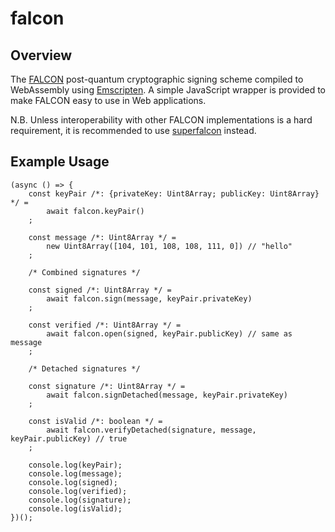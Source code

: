 # falcon

## Overview

The [FALCON](https://falcon-sign.info) post-quantum cryptographic signing scheme
compiled to WebAssembly using [Emscripten](https://github.com/kripken/emscripten).
A simple JavaScript wrapper is provided to make FALCON easy to use in Web applications.

N.B. Unless interoperability with other FALCON implementations is a hard requirement,
it is recommended to use [superfalcon](https://github.com/cyph/pqcrypto.js/tree/master/packages/superfalcon)
instead.

## Example Usage

	(async () => {
		const keyPair /*: {privateKey: Uint8Array; publicKey: Uint8Array} */ =
			await falcon.keyPair()
		;

		const message /*: Uint8Array */ =
			new Uint8Array([104, 101, 108, 108, 111, 0]) // "hello"
		;

		/* Combined signatures */

		const signed /*: Uint8Array */ =
			await falcon.sign(message, keyPair.privateKey)
		;

		const verified /*: Uint8Array */ =
			await falcon.open(signed, keyPair.publicKey) // same as message
		;

		/* Detached signatures */
		
		const signature /*: Uint8Array */ =
			await falcon.signDetached(message, keyPair.privateKey)
		;

		const isValid /*: boolean */ =
			await falcon.verifyDetached(signature, message, keyPair.publicKey) // true
		;

		console.log(keyPair);
		console.log(message);
		console.log(signed);
		console.log(verified);
		console.log(signature);
		console.log(isValid);
	})();
